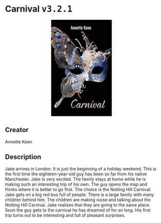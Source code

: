 
# Carnival <kbd>v3.2.1</kbd>

<center>
  <img src="./cover-1024.jpg"/>
</center>

## Creator
Annette Keen

## Description
Jake arrives in London. It is just the beginning of a holiday weekend. This is the first time the eighteen-year-old guy has been so far from his native Manchester. Jake is very excited. The family stays at home while he is making such an interesting trip of his own. The guy opens the map and thinks where it is better to go first. The choice is the Notting Hill Carnival. Jake gets on a big red bus full of people. There is a large family with many children behind him. The children are making noise and talking about the Notting Hill Carnival. Jake realizes that they are going to the same place. Soon the guy gets to the carnival he has dreamed of for so long. His first trip turns out to be interesting and full of pleasant surprises. 
